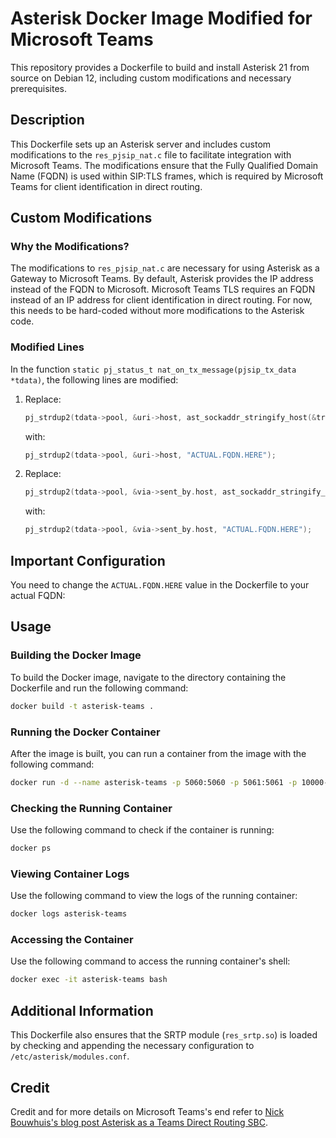 # Asterisk Docker Image Modified for Microsoft Teams

This repository provides a Dockerfile to build and install Asterisk 21 from source on Debian 12, including custom modifications and necessary prerequisites.

## Description

This Dockerfile sets up an Asterisk server and includes custom modifications to the `res_pjsip_nat.c` file to facilitate integration with Microsoft Teams. The modifications ensure that the Fully Qualified Domain Name (FQDN) is used within SIP:TLS frames, which is required by Microsoft Teams for client identification in direct routing.

## Custom Modifications

### Why the Modifications?

The modifications to `res_pjsip_nat.c` are necessary for using Asterisk as a Gateway to Microsoft Teams. By default, Asterisk provides the IP address instead of the FQDN to Microsoft. Microsoft Teams TLS requires an FQDN instead of an IP address for client identification in direct routing. For now, this needs to be hard-coded without more modifications to the Asterisk code.

### Modified Lines

In the function `static pj_status_t nat_on_tx_message(pjsip_tx_data *tdata)`, the following lines are modified:

1. Replace:
   ```c
   pj_strdup2(tdata->pool, &uri->host, ast_sockaddr_stringify_host(&transport_state->external_signaling_address));
   ```
   with:
   ```c
   pj_strdup2(tdata->pool, &uri->host, "ACTUAL.FQDN.HERE");
   ```

2. Replace:
   ```c
   pj_strdup2(tdata->pool, &via->sent_by.host, ast_sockaddr_stringify_host(&transport_state->external_signaling_address));
   ```
   with:
   ```c
   pj_strdup2(tdata->pool, &via->sent_by.host, "ACTUAL.FQDN.HERE");
   ```

## Important Configuration

You need to change the `ACTUAL.FQDN.HERE` value in the Dockerfile to your actual FQDN:


## Usage

### Building the Docker Image

To build the Docker image, navigate to the directory containing the Dockerfile and run the following command:

```bash
docker build -t asterisk-teams .
```

### Running the Docker Container

After the image is built, you can run a container from the image with the following command:

```bash
docker run -d --name asterisk-teams -p 5060:5060 -p 5061:5061 -p 10000-20000:10000-20000/udp asterisk-teams
```

### Checking the Running Container

Use the following command to check if the container is running:

```bash
docker ps
```

### Viewing Container Logs

Use the following command to view the logs of the running container:

```bash
docker logs asterisk-teams
```

### Accessing the Container

Use the following command to access the running container's shell:

```bash
docker exec -it asterisk-teams bash
```

## Additional Information

This Dockerfile also ensures that the SRTP module (`res_srtp.so`) is loaded by checking and appending the necessary configuration to `/etc/asterisk/modules.conf`.

## Credit

Credit and for more details on Microsoft Teams's end refer to [Nick Bouwhuis's blog post Asterisk as a Teams Direct Routing SBC](https://nick.bouwhuis.net/posts/2022-01-02-asterisk-as-a-teams-sbc/).